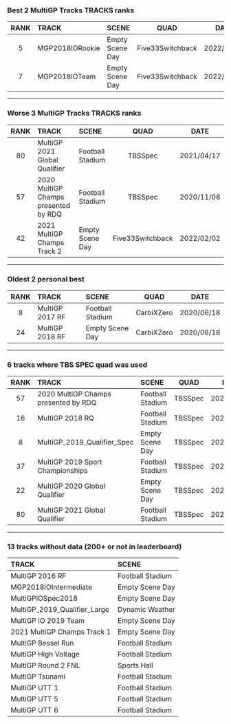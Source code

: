 ### Best 2 MultiGP Tracks TRACKS ranks
|RANK|TRACK|SCENE|QUAD|DATE|
|:---:|:---|:---|:---:|:---:|
|5|MGP2018IORookie|Empty Scene Day|Five33Switchback|2022/02/16|
|7|MGP2018IOTeam|Empty Scene Day|Five33Switchback|2022/02/16|
---
### Worse 3 MultiGP Tracks TRACKS ranks
|RANK|TRACK|SCENE|QUAD|DATE|
|:---:|:---|:---|:---:|:---:|
|80|MultiGP 2021 Global Qualifier|Football Stadium|TBSSpec|2021/04/17|
|57|2020 MultiGP Champs presented by RDQ|Football Stadium|TBSSpec|2020/11/08|
|42|2021 MultiGP Champs Track 2|Empty Scene Day|Five33Switchback|2022/02/02|
---
### Oldest 2 personal best
|RANK|TRACK|SCENE|QUAD|DATE|
|:---:|:---|:---|:---:|:---:|
|8|MultiGP 2017 RF|Football Stadium|CarbiXZero|2020/06/18|
|24|MultiGP 2018 RF|Empty Scene Day|CarbiXZero|2020/06/18|
---
### 6 tracks where TBS SPEC quad was used
|RANK|TRACK|SCENE|QUAD|DATE|
|:---:|:---|:---|:---:|:---:|
|57|2020 MultiGP Champs presented by RDQ|Football Stadium|TBSSpec|2020/11/08|
|16|MultiGP 2018 RQ|Football Stadium|TBSSpec|2020/08/30|
|8|MultiGP_2019_Qualifier_Spec|Empty Scene Day|TBSSpec|2020/07/12|
|37|MultiGP 2019 Sport Championships|Football Stadium|TBSSpec|2020/07/06|
|22|MultiGP 2020 Global Qualifier|Empty Scene Day|TBSSpec|2020/07/09|
|80|MultiGP 2021 Global Qualifier|Football Stadium|TBSSpec|2021/04/17|
---
### 13 tracks without data (200+ or not in leaderboard)
|TRACK|SCENE|
|:---|:---|
|MultiGP 2016 RF|Football Stadium|
|MGP2018IOIntermediate|Empty Scene Day|
|MultiGPIOSpec2018|Empty Scene Day|
|MultiGP_2019_Qualifier_Large|Dynamic Weather|
|MultiGP IO 2019 Team|Empty Scene Day|
|2021 MultiGP Champs Track 1|Empty Scene Day|
|MultiGP Bessel Run|Football Stadium|
|MultiGP High Voltage|Football Stadium|
|MultiGP Round 2 FNL|Sports Hall|
|MultiGP Tsunami|Football Stadium|
|MultiGP UTT 1|Football Stadium|
|MultiGP UTT 5|Football Stadium|
|MultiGP UTT 6|Football Stadium|
